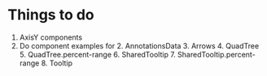 Things to do
===

1. AxisY components
2. Do component examples for
   2. AnnotationsData
   3. Arrows
   4. QuadTree
   5. QuadTree.percent-range
   6. SharedTooltip
   7. SharedTooltip.percent-range
   8. Tooltip
